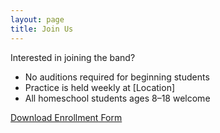```yaml
---
layout: page
title: Join Us
---
```


Interested in joining the band?

- No auditions required for beginning students
- Practice is held weekly at [Location]
- All homeschool students ages 8–18 welcome

[Download Enrollment Form](#)
